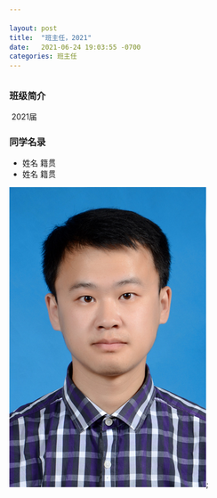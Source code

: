 ```yaml
---

layout: post
title:  "班主任，2021"
date:   2021-06-24 19:03:55 -0700
categories: 班主任
---
```

<h6>  </h6>

<h3>班级简介</h3>

​       2021届

<h3>同学名录</h3>

<ul>
<li>姓名 籍贯 </li>
<li>姓名 籍贯 </li>
</ul>

![my alternate text](assets/main.jpg);
